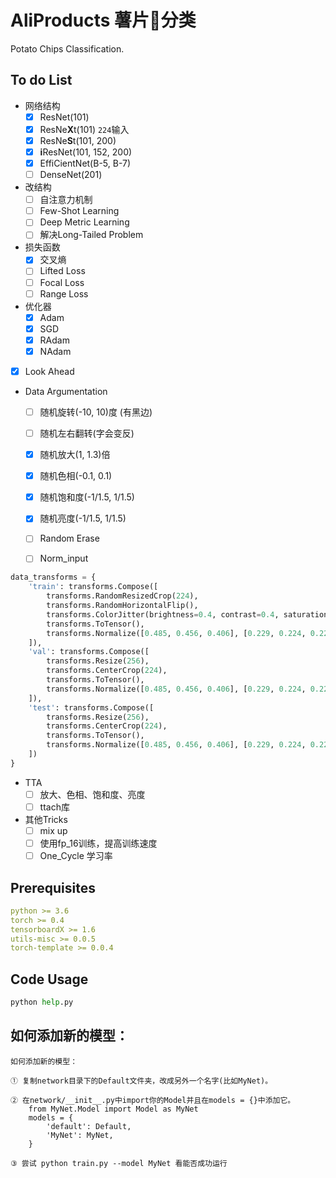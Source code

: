 # AliProducts 薯片🍟分类

Potato Chips Classification.

## To do List

- 网络结构
  - [x] ResNet(101)
  - [x] ResNe**X**t(101) `224`输入
  - [x] ResNe**S**t(101, 200)
  - [x] **i**ResNet(101, 152, 200)
  - [x] EffiCientNet(B-5, B-7)
  - [ ] DenseNet(201)
  
- 改结构
  - [ ] 自注意力机制
  - [ ] Few-Shot Learning
  - [ ] Deep Metric Learning
  - [ ] 解决Long-Tailed Problem

- 损失函数
  - [x] 交叉熵
  - [ ] Lifted Loss
  - [ ] Focal Loss
  - [ ] Range Loss
  
- 优化器
  - [x] Adam
  - [x] SGD
  - [x] RAdam
  - [x] NAdam
  
- [x] Look Ahead
  
- Data Argumentation
  
  - [ ] 随机旋转(-10, 10)度 (有黑边)
  
  - [ ] 随机左右翻转(字会变反)
  
  - [x] 随机放大(1, 1.3)倍
  
  - [x] 随机色相(-0.1, 0.1)
  
  - [x] 随机饱和度(-1/1.5, 1/1.5)
  
  - [x] 随机亮度(-1/1.5, 1/1.5)
  
  - [ ] Random Erase
  
  - [ ] Norm_input
  
```python
data_transforms = {
    'train': transforms.Compose([
        transforms.RandomResizedCrop(224),
        transforms.RandomHorizontalFlip(),
        transforms.ColorJitter(brightness=0.4, contrast=0.4, saturation=0.4, hue=0),
        transforms.ToTensor(),
        transforms.Normalize([0.485, 0.456, 0.406], [0.229, 0.224, 0.225])
    ]),
    'val': transforms.Compose([
        transforms.Resize(256),
        transforms.CenterCrop(224),
        transforms.ToTensor(),
        transforms.Normalize([0.485, 0.456, 0.406], [0.229, 0.224, 0.225])
    ]),
    'test': transforms.Compose([
        transforms.Resize(256),
        transforms.CenterCrop(224),
        transforms.ToTensor(),
        transforms.Normalize([0.485, 0.456, 0.406], [0.229, 0.224, 0.225])
    ])
}
```

- TTA
  - [ ] 放大、色相、饱和度、亮度
  - [ ] ttach库
  
- 其他Tricks
  - [ ] mix up
  - [ ] 使用fp_16训练，提高训练速度
  - [ ] One_Cycle 学习率

## Prerequisites

```yaml
python >= 3.6
torch >= 0.4
tensorboardX >= 1.6
utils-misc >= 0.0.5
torch-template >= 0.0.4
```

## Code Usage

```python
python help.py
```

## 如何添加新的模型：

```
如何添加新的模型：

① 复制network目录下的Default文件夹，改成另外一个名字(比如MyNet)。

② 在network/__init__.py中import你的Model并且在models = {}中添加它。
    from MyNet.Model import Model as MyNet
    models = {
        'default': Default,
        'MyNet': MyNet,
    }

③ 尝试 python train.py --model MyNet 看能否成功运行
```